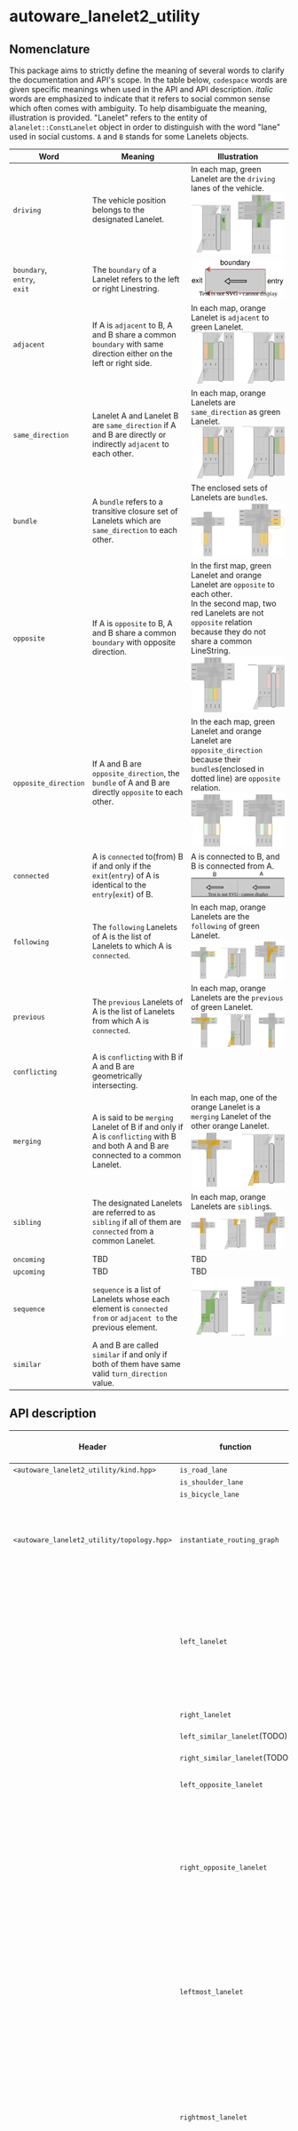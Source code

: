 # autoware_lanelet2_utility

## Nomenclature

This package aims to strictly define the meaning of several words to clarify the documentation and API's scope. In the table below, `codespace` words are given specific meanings when used in the API and API description. _italic_ words are emphasized to indicate that it refers to social common sense which often comes with ambiguity. To help disambiguate the meaning, illustration is provided. "Lanelet" refers to the entity of a`lanelet::ConstLanelet` object in order to distinguish with the word "lane" used in social customs. `A` and `B` stands for some Lanelets objects.

| Word                              | Meaning                                                                                                                             | Illustration                                                                                                                                                                                                                                                |
| --------------------------------- | ----------------------------------------------------------------------------------------------------------------------------------- | ----------------------------------------------------------------------------------------------------------------------------------------------------------------------------------------------------------------------------------------------------------- |
| `driving`                         | The vehicle position belongs to the designated Lanelet.                                                                             | In each map, green Lanelet are the `driving` lanes of the vehicle.<br>![driving](./media/nomenclature/driving.drawio.svg)                                                                                                                                   |
| `boundary`,<br>`entry`,<br>`exit` | The `boundary` of a Lanelet refers to the left or right Linestring.                                                                 | ![boundary_entry_exit](./media/nomenclature/boundary_entry_exit.drawio.svg)                                                                                                                                                                                 |
| `adjacent`                        | If A is `adjacent` to B, A and B share a common `boundary` with same direction either on the left or right side.                    | In each map, orange Lanelet is `adjacent` to green Lanelet.<br>![adjacent](./media/nomenclature/adjacent.drawio.svg)                                                                                                                                        |
| `same_direction`                  | Lanelet A and Lanelet B are `same_direction` if A and B are directly or indirectly `adjacent` to each other.                        | In each map, orange Lanelets are `same_direction` as green Lanelet.<br>![same_direction](./media/nomenclature/same_direction.drawio.svg)                                                                                                                    |
| `bundle`                          | A `bundle` refers to a transitive closure set of Lanelets which are `same_direction` to each other.                                 | The enclosed sets of Lanelets are `bundle`s.<br>![bundle](./media/nomenclature/bundle.drawio.svg)                                                                                                                                                           |
| `opposite`                        | If A is `opposite` to B, A and B share a common `boundary` with opposite direction.                                                 | In the first map, green Lanelet and orange Lanelet are `opposite` to each other.<br>In the second map, two red Lanelets are not `opposite` relation because they do not share a common LineString.<br>![opposite](./media/nomenclature/opposite.drawio.svg) |
| `opposite_direction`              | If A and B are `opposite_direction`, the `bundle` of A and B are directly `opposite` to each other.                                 | In the each map, green Lanelet and orange Lanelet are `opposite_direction` because their `bundle`s(enclosed in dotted line) are `opposite` relation.<br>![opposite_direction](./media/nomenclature/opposite_direction.drawio.svg)                           |
| `connected`                       | A is `connected` to(from) B if and only if the `exit`(`entry`) of A is identical to the `entry`(`exit`) of B.                       | A is connected to B, and B is connected from A.<br>![connected](./media/nomenclature/connected.drawio.svg)                                                                                                                                                  |
| `following`                       | The `following` Lanelets of A is the list of Lanelets to which A is `connected`.                                                    | In each map, orange Lanelets are the `following` of green Lanelet.<br>![following](./media/nomenclature/following.drawio.svg)                                                                                                                               |
| `previous`                        | The `previous` Lanelets of A is the list of Lanelets from which A is `connected`.                                                   | In each map, orange Lanelets are the `previous` of green Lanelet. <br> ![previous](./media/nomenclature/previous.drawio.svg)                                                                                                                                |
| `conflicting`                     | A is `conflicting` with B if A and B are geometrically intersecting.                                                                |                                                                                                                                                                                                                                                             |
| `merging`                         | A is said to be `merging` Lanelet of B if and only if A is `conflicting` with B and both A and B are connected to a common Lanelet. | In each map, one of the orange Lanelet is a `merging` Lanelet of the other orange Lanelet.<br>![merging](./media/nomenclature/merging.drawio.svg)                                                                                                           |
| `sibling`                         | The designated Lanelets are referred to as `sibling` if all of them are `connected` from a common Lanelet.                          | In each map, orange Lanelets are `sibling`s.<br>![sibling](./media/nomenclature/sibling.drawio.svg)                                                                                                                                                         |
| `oncoming`                        | TBD                                                                                                                                 | TBD                                                                                                                                                                                                                                                         |
| `upcoming`                        | TBD                                                                                                                                 | TBD                                                                                                                                                                                                                                                         |
| `sequence`                        | `sequence` is a list of Lanelets whose each element is `connected from` or `adjacent to` the previous element.                      | ![sequence](./media/nomenclature/sequence.drawio.svg)                                                                                                                                                                                                       |
| `similar`                         | A and B are called `similar` if and only if both of them have same valid `turn_direction` value.                                    |                                                                                                                                                                                                                                                             |

## API description

| Header                                     | function                      | description                                                                                                                                                               | average computational complexity                                                   | illustration                                                                                                                                                                                                                                                         |
| ------------------------------------------ | ----------------------------- | ------------------------------------------------------------------------------------------------------------------------------------------------------------------------- | ---------------------------------------------------------------------------------- | -------------------------------------------------------------------------------------------------------------------------------------------------------------------------------------------------------------------------------------------------------------------- |
| `<autoware_lanelet2_utility/kind.hpp>`     | `is_road_lane`                |                                                                                                                                                                           | $O(1)$                                                                             |                                                                                                                                                                                                                                                                      |
|                                            | `is_shoulder_lane`            |                                                                                                                                                                           | $O(1)$                                                                             |                                                                                                                                                                                                                                                                      |
|                                            | `is_bicycle_lane`             |                                                                                                                                                                           | $O(1)$                                                                             |                                                                                                                                                                                                                                                                      |
| `<autoware_lanelet2_utility/topology.hpp>` | `instantiate_routing_graph`   | This function creates a `RoutingGraph` object only from "road" lanes, which means "road_shoulder" and "bicycle_lane" Lanelets are inaccessible from left/right adjacency. |                                                                                    |                                                                                                                                                                                                                                                                      |
|                                            | `left_lanelet`                | This function ignores the permission of lane change. Also it ignores `shoulder` and `bicycle` Lanelet.                                                                    | $O(1)$                                                                             | In the first map, the green Lanelet is the `left_lanelet` of the orange Lanelet.<br>In the second and third map, the `left_lanelet` of the orange Lanelet is `null`.<br>![left_lanelet](./media/api/left_lanelet.drawio.svg)                                         |
|                                            | `right_lanelet`               | same as above `left_lanelet`                                                                                                                                              | $O(1)$                                                                             |                                                                                                                                                                                                                                                                      |
|                                            | `left_similar_lanelet`(TODO)  | same as above `left_lanelet`                                                                                                                                              | $O(1)$                                                                             |                                                                                                                                                                                                                                                                      |
|                                            | `right_similar_lanelet`(TODO) | same as above `left_lanelet`                                                                                                                                              | $O(1)$                                                                             |                                                                                                                                                                                                                                                                      |
|                                            | `left_opposite_lanelet`       | same as below `right_opposite_lanelet`                                                                                                                                    | $O(1)$<br>see [`findUsage`](./#complexity-of-findusage) for detail                 |                                                                                                                                                                                                                                                                      |
|                                            | `right_opposite_lanelet`      |                                                                                                                                                                           | $O(1)$<br>see [`findUsage`](./#complexity-of-findusage) for detail                 | In the first and second map, the green Lanelet is the `right_opposite_lanelet` of the orange Lanelet.<br>In the third map, the `right_opposite_lanelet` of the orange Lanelet is `null`.<br>![right_opposite_lanelet](./media/api/right_opposite_lanelet.drawio.svg) |
|                                            | `leftmost_lanelet`            |                                                                                                                                                                           | $O(W)$ where $W$ is the size of the `bundle`.                                      | In the first and second map, the green Lanelet is the `leftmost_lanelet` of the orange Lanelet.<br>In the third map, the `leftmost_lanelet` of the orange Lanelet is `null`.<br>![leftmost_lanelet](./media/api/leftmost_lanelet.drawio.svg)                         |
|                                            | `rightmost_lanelet`           |                                                                                                                                                                           | $O(W)$ where $W$ is the size of the `bundle`.                                      | In the first map, the green Lanelet is the `rightmost_lanelet` of the orange Lanelet.<br>In the second and third map, the `rightmost_lanelet` of the orange Lanelet is `null`.<br>![rightmost_lanelet](./media/api/rightmost_lanelet.drawio.svg)                     |
|                                            | `left_lanelets`               | The input Lanelet is not included in the output.                                                                                                                          | $O(W)$ where $W$ is the size of the `bundle`.                                      | In the first map, the green Lanelete are the `left_lanelets` of the orange Lanelet.<br>In the second and third map, `left_lanelets` of the orange Lanelet is empty.<br>![left_lanelets](./media/api/left_lanelets.drawio.svg)                                        |
|                                            | `right_lanelets`              | same as above `left_lanelets`.                                                                                                                                            | $O(W)$ where $W$ is the size of the `bundle.`                                      | In the first map, the green Lanelets are the `right_lanelets` of the orange Lanelet.<br>In the second and third map, `right_lanelets` of the orange Lanelet is empty.<br>![right_lanelets](./media/api/right_lanelets.drawio.svg)                                    |
|                                            | `following_lanelets`          |                                                                                                                                                                           | $O(E)$ where $E$ is the number of Lanelets to which the input is connected to.     |                                                                                                                                                                                                                                                                      |
|                                            | `previous_lanelets`           |                                                                                                                                                                           | $O(E)$ where $E$ is the number of Lanelets from which the input is connected from. |                                                                                                                                                                                                                                                                      |
|                                            | `sibling_lanelets`            |                                                                                                                                                                           | $O(E)$ where $E$ is the number of sibling Lanelets                                 |                                                                                                                                                                                                                                                                      |
|                                            | `from_ids`                    |                                                                                                                                                                           | $O(n)$                                                                             |                                                                                                                                                                                                                                                                      |

### complexity of `findUsage`

The readers should be noted that following description is implementation dependent.

- [LaneletMap.h](https://github.com/fzi-forschungszentrum-informatik/Lanelet2/blob/d9320cf66698004cd5e57988ac001e02e73e2e40/lanelet2_core/include/lanelet2_core/LaneletMap.h)
- [LaneletMap.cpp](https://github.com/fzi-forschungszentrum-informatik/Lanelet2/blob/d9320cf66698004cd5e57988ac001e02e73e2e40/lanelet2_core/src/LaneletMap.cpp)

Lanelet map primitives(like `Lanelet`, `Area`, `RegulatoryElement`) are stored in several `PrimitiveLayer<T>` objects according to their types as shown below.

```cpp title="lanelet2_core/LaneletMap.h#L375-L438"
class LaneletMap : public LaneletMapLayers {
 public:
  using LaneletMapLayers::LaneletMapLayers;
  <...>
};
```

```cpp title="lanelet2_core/LaneletMap.h#L313-L359"
class LaneletMapLayers {
  <...>
  LaneletLayer laneletLayer;                      //!< access to the lanelets within this map
  AreaLayer areaLayer;                            //!< access to areas
  RegulatoryElementLayer regulatoryElementLayer;  //!< access to regElems
  PolygonLayer polygonLayer;                      //!< access to the polygons
  LineStringLayer lineStringLayer;                //!< access to the lineStrings
  PointLayer pointLayer;                          //!< access to the points
};
```

```cpp title="lanelet2_core/LaneletMap.h#L285-L303"
class LaneletLayer : public PrimitiveLayer<Lanelet> {
 public:
  using PrimitiveLayer::findUsages;
  LaneletLayer() = default;
  ~LaneletLayer() = default;
  LaneletLayer(const LaneletLayer&) = delete;
  LaneletLayer operator=(LaneletLayer&) = delete;
  Lanelets findUsages(const RegulatoryElementConstPtr& regElem);
  ConstLanelets findUsages(const RegulatoryElementConstPtr& regElem) const;
  <...>
};
```

Each `PrimitiveLayer` owns a field named `tree_` that contains a lookup table named `usage` of type `UsageLookup`,

```cpp title="lanelet2_core/LaneletMap.h#L38-L253"
template <typename T>
class PrimitiveLayer {
 public:
 <...>
  /**
   * @brief finds usages of an owned type within this layer
   *
   * This is the non-const version to find usages of a primitive in a layer.
   */
  std::vector<PrimitiveT> findUsages(const traits::ConstPrimitiveType<traits::OwnedT<PrimitiveT>>& primitive);
  <...>
  struct Tree;
  // NOLINTNEXTLINE
  std::unique_ptr<Tree> tree_;  //!< Hides boost trees from you/the compiler
```

```cpp title="lanelet2_core/src/LaneletMap.cpp#L277-L308"
template <typename T>
struct PrimitiveLayer<T>::Tree {
  using TreeNode = std::pair<BoundingBox2d, T>;
  using RTree = bgi::rtree<TreeNode, bgi::quadratic<16>>;
  static TreeNode treeNode(const T& elem) { return {geometry::boundingBox2d(to2D(elem)), elem}; }
  <...>
  RTree rTree;
  UsageLookup<T> usage;
};
```

and `UsageLookup` contains reference relation between different types as `std::unordered_multimap`.

```cpp title="lanelet2_core/src/LaneletMap.cpp#L259-L270"
template <>
struct UsageLookup<Lanelet> {
  void add(Lanelet ll) {
    ownedLookup.insert(std::make_pair(ll.leftBound(), ll));
    ownedLookup.insert(std::make_pair(ll.rightBound(), ll));
    for (const auto& elem : ll.regulatoryElements()) {
      regElemLookup.insert(std::make_pair(elem, ll));
    }
  }
  std::unordered_multimap<ConstLineString3d, Lanelet> ownedLookup;
  std::unordered_multimap<RegulatoryElementConstPtr, Lanelet> regElemLookup;
};
```

Thus the complexity of `findUsage` function is equal to that of `std::unordered_multimap::equal_range` which is $O(1)$.

```cpp title="lanelet2_core/src/LaneletMap.cpp#L419-L424"
template <typename T>
std::vector<typename PrimitiveLayer<T>::ConstPrimitiveT> PrimitiveLayer<T>::findUsages(
    const traits::ConstPrimitiveType<traits::OwnedT<PrimitiveLayer<T>::PrimitiveT>>& primitive) const {
  return forEachMatchInMultiMap<traits::ConstPrimitiveType<typename PrimitiveLayer<T>::PrimitiveT>>(
      tree_->usage.ownedLookup, primitive, [](const auto& elem) { return traits::toConst(elem.second); });
}
```

```cpp title="lanelet2_core/src/LaneletMap.cpp#L165-L169"
template <typename T, typename MapT, typename KeyT, typename Func>
std::vector<T> forEachMatchInMultiMap(const MapT& map, const KeyT& key, Func&& f) {
  auto range = map.equal_range(key);
  return utils::transform(range.first, range.second, f);
}
```

## Test maps

| Map name                    | Origin point id | Image                                               |
| --------------------------- | --------------- | --------------------------------------------------- |
| `road_shoulder/highway.osm` | `1`             | ![highway](./media/maps/road_shoulder/highway.png)  |
| `road_shoulder/pudo.osm`    | `140`           | ![pudo](./media/maps/road_shoulder/pudo.png)        |
| `intersection/crossing.osm` | `1867`          | ![crossing](./media/maps/intersection/crossing.png) |

### How to craft test map

On the VMB, create the map in local projector(or convert it to local projector from MGRS projector) and save the file as `<input_map.osm>`. Next, select the point to use as (0.0, 0.0) and pass its `<ID>` and run

```bash
ros2 run autoware_lanelet2_utility lanelet_anonymizer.py <input_map.osm> <output_map.osm> <ID>
```

Then the coordinate of the specified point is (0, 0) on the loaded map.

By applying `lanelet_id_aligner.py`, the primitive ids are aligned to start from 1 and increase one-by-one.

```bash
ros2 run autoware_lanelet2_utility lanelet_id_aligner.py <input_map.osm>
```
